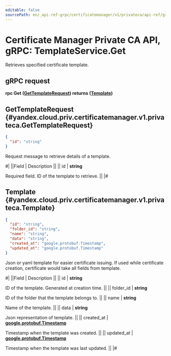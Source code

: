 ```yaml
---
editable: false
sourcePath: en/_api-ref-grpc/certificatemanager/v1/privateca/api-ref/grpc/Template/get.md
---
```


# Certificate Manager Private CA API, gRPC: TemplateService.Get

Retrieves specified certificate template.

## gRPC request

**rpc Get ([GetTemplateRequest](#yandex.cloud.priv.certificatemanager.v1.privateca.GetTemplateRequest)) returns ([Template](#yandex.cloud.priv.certificatemanager.v1.privateca.Template))**

## GetTemplateRequest {#yandex.cloud.priv.certificatemanager.v1.privateca.GetTemplateRequest}

```json
{
  "id": "string"
}
```

Request message to retrieve details of a template.

#|
||Field | Description ||
|| id | **string**

Required field. ID of the template to retrieve. ||
|#

## Template {#yandex.cloud.priv.certificatemanager.v1.privateca.Template}

```json
{
  "id": "string",
  "folder_id": "string",
  "name": "string",
  "data": "string",
  "created_at": "google.protobuf.Timestamp",
  "updated_at": "google.protobuf.Timestamp"
}
```

Json or yaml template for easier certificate issuing. If used while certificate creation, certificate would take all fields from template.

#|
||Field | Description ||
|| id | **string**

ID of the template. Generated at creation time. ||
|| folder_id | **string**

ID of the folder that the template belongs to. ||
|| name | **string**

Name of the template. ||
|| data | **string**

Json representation of template. ||
|| created_at | **[google.protobuf.Timestamp](https://developers.google.com/protocol-buffers/docs/reference/google.protobuf#timestamp)**

Timestamp when the template was created. ||
|| updated_at | **[google.protobuf.Timestamp](https://developers.google.com/protocol-buffers/docs/reference/google.protobuf#timestamp)**

Timestamp when the template was last updated. ||
|#